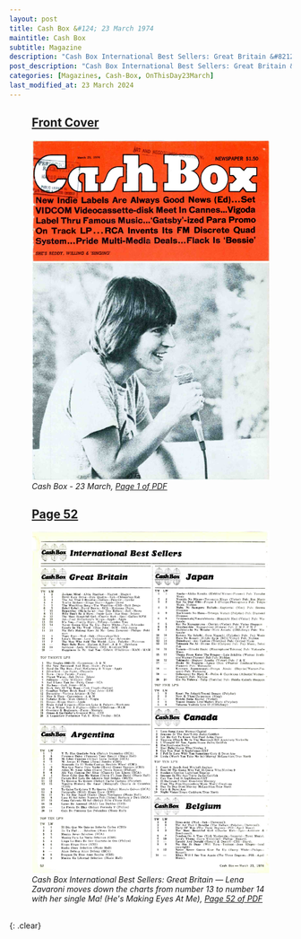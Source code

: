 ```yaml
---
layout: post
title: Cash Box &#124; 23 March 1974
maintitle: Cash Box
subtitle: Magazine
description: "Cash Box International Best Sellers: Great Britain &#8212; Lena Zavaroni moves down the charts from number 13 to number 14 with her single Ma! (He's Making Eyes At Me)."
post_description: "Cash Box International Best Sellers: Great Britain &#8212; Lena Zavaroni moves down the charts from number 13 to number 14 with her single Ma! (He's Making Eyes At Me)."
categories: [Magazines, Cash-Box, OnThisDay23March]
last_modified_at: 23 March 2024
---
```


<figure class="fig1">
<h2 id="infobox1"><a href="#infobox1">Front Cover</a></h2>
<a href="/assets/images/magazines/cash-box/1974-03-23-01-cash-box.png"><img src="/assets/images/magazines/cash-box/1974-03-23-01-cash-box.png" class="full-width zoom-in" /></a>
<cite>Cash Box - 23 March, <a class="external-link" href="https://www.worldradiohistory.com/Archive-All-Music/Cash-Box/70s/1974/CB-1974-03-23.pdf">Page 1 of PDF</a></cite>
</figure>

<figure class="fig2">
<h2 id="infobox2"><a href="#infobox2">Page 52</a></h2>
<a href="/assets/images/magazines/cash-box/1974-03-23-52-cash-box.png"><img src="/assets/images/magazines/cash-box/1974-03-23-52-cash-box.png" class="full-width zoom-in" /></a>
<cite>Cash Box International Best Sellers: Great Britain &#8212; Lena Zavaroni moves down the charts from number 13 to number 14 with her single Ma! (He's Making Eyes At Me), <a class="external-link" href="https://www.worldradiohistory.com/Archive-All-Music/Cash-Box/70s/1974/CB-1974-03-23.pdf#page=52">Page 52 of PDF</a></cite>
</figure>

<br />{: .clear}

